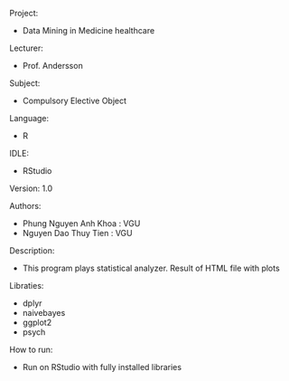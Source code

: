 Project: 
  - Data Mining in Medicine healthcare
  
Lecturer: 
  - Prof. Andersson 
  
Subject: 
  - Compulsory Elective Object
  
Language: 
  - R
  
IDLE: 
  - RStudio
  
Version: 1.0

Authors:
  - Phung Nguyen Anh Khoa : VGU
  - Nguyen Dao Thuy Tien : VGU
  
Description:
  - This program plays statistical analyzer. Result of HTML file with plots
  
Libraties:
  - dplyr
  - naivebayes
  - ggplot2
  - psych
  
How to run:
  - Run on RStudio with fully installed libraries
